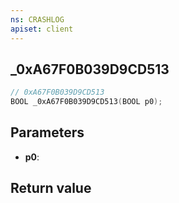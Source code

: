 ```yaml
---
ns: CRASHLOG
apiset: client
---
```

## _0xA67F0B039D9CD513

```c
// 0xA67F0B039D9CD513
BOOL _0xA67F0B039D9CD513(BOOL p0);
```


## Parameters
* **p0**:

## Return value

